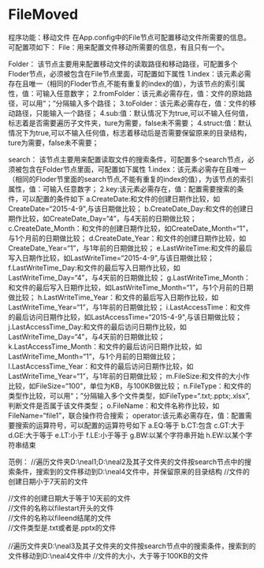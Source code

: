 # FileMoved
﻿程序功能：移动文件
在App.config中的File节点可配置移动文件所需要的信息。
可配置项如下：
File：用来配置文件移动所需要的信息，有且只有一个。

Folder：
	该节点主要用来配置移动文件的读取路径和移动路径，可配置多个Floder节点，必须被包含在File节点里面，可配置如下属性
	1.index：该元素必需存在且唯一（相同的Floder节点,不能有重复的index的值），为该节点的索引属性，值：可输入任意数字；
	2.fromFolder：该元素必需存在，值：文件的原始路径，可以用“；”分隔输入多个路径；
	3.toFolder：该元素必需存在，值：文件的移动路径，只能输入一个路径；
	4.sub:值：默认情况下为true,可以不输入任何值，标志着是否需要遍历子文件夹，ture为需要，false未不需要；
	4.struct:值：默认情况下为true,可以不输入任何值，标志着移动后是否需要保留原来的目录结构，ture为需要，false未不需要；

search：
	该节点主要用来配置读取文件的搜索条件，可配置多个search节点，必须被包含在Folder节点里面，可配置如下属性
	1.index：该元素必需存在且唯一（相同的Floder节里面的search节点,不能有重复的index的值），为该节点的索引属性，值：可输入任意数字；
	2.key:该元素必需存在，值：配置需要搜索的条件，可以配置的条件如下
			a.CreateDate:和文件的创建日期作比较，如CreateDate=“2015-4-9",与该日期做比较；
			b.CreateDate_Day:和文件的创建日期作比较，如CreateDate_Day=“4”，与4天前的日期做比较；
			c.CreateDate_Month：和文件的创建日期作比较，如CreateDate_Month=“1”，与1个月前的日期做比较；
			d.CreateDate_Year：和文件的创建日期作比较，如CreateDate_Year=“1”，与1年前的日期做比较；
			e.LastWriteTime:和文件的最后写入日期作比较，如LastWriteTime=“2015-4-9",与该日期做比较；
			f.LastWriteTime_Day:和文件的最后写入日期作比较，如LastWriteTime_Day=“4”，与4天前的日期做比较；
			g.LastWriteTime_Month：和文件的最后写入日期作比较，如LastWriteTime_Month=“1”，与1个月前的日期做比较；
			h.LastWriteTime_Year：和文件的最后写入日期作比较，如LastWriteTime_Year=“1”，与1年前的日期做比较；
			i.LastAccessTime：和文件的最后访问日期作比较，如LastAccessTime=“2015-4-9",与该日期做比较；
			j.LastAccessTime_Day:和文件的最后访问日期作比较，如LastWriteTime_Day=“4”，与4天前的日期做比较；
			k.LastAccessTime_Month：和文件的最后访问日期作比较，如LastWriteTime_Month=“1”，与1个月前的日期做比较；
			l.LastAccessTime_Year：和文件的最后访问日期作比较，如LastWriteTime_Year=“1”，与1年前的日期做比较；
			m.FileSize:和文件的大小作比较，如FileSize=“100”，单位为KB，与100KB做比较；
			n.FileType：和文件的类型作比较，可以用“；”分隔输入多个文件类型，如FileType=“.txt;.pptx;.xlsx”,判断文件是否属于该文件类型；
			o.FileName：和文件名称作比较，如FileName=“file1”，联合操作符合搜索；
	operator:该元素必需存在，值：配置需要搜索的运算符号，可以配置的运算符号如下
			a.EQ:等于
			b.CT:包含
			c.GT:大于
			d.GE:大于等于
			e.LT:小于
			f.LE:小于等于
			g.BW:以某个字符串开始
			h.EW:以某个字符串结束

范例：
<File>
	//遍历文件夹D:\neal1;D:\neal2及其子文件夹的文件按search节点中的搜索条件，搜索到的文件移动到D:\neal4文件中，并保留原来的目录结构
    <Folder index="1" fromFolder="D:\neal1;D:\neal2" toFolder="D:\neal4" sub="true" struct="true">
		//文件的创建日期小于7天前的文件
      <search index="1" key="CreateDate_Day" value="7" operator="LT" />
	  //文件的创建日期大于等于10天前的文件
	  <search index="2" key="CreateDate_Day" value="10" operator="GE" />
	  //文件的名称以filestart开头的文件
      <search index="3" key="FileName" value="filestart" operator="BW"/>
	  //文件的名称以fileend结尾的文件
	  <search index="4" key="FileName" value="fileend" operator="EW"/>
	  //文件类型是.txt或者是.pptx的文件
	  <search index="5" key="FileType" value=".txt;.pptx" operator="CT"/>     
   </Folder>
   	//遍历文件夹D:\neal3及其子文件夹的文件按search节点中的搜索条件，搜索到的文件移动到D:\neal4文件中
    <Folder index="2" fromFolder="D:\neal3" toFolder="D:\neal4" sub="true" struct="false">
		//文件的大小，大于等于100KB的文件
      <search index="1" key="FileSize" value="100" operator="GE"/>
    </Folder>
  </File>
